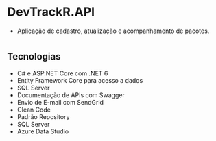 # DevTrackR.API
- Aplicação de cadastro, atualização e acompanhamento de pacotes.

# <h2>Tecnologias</h2>
- C# e ASP.NET Core com .NET 6
- Entity Framework Core para acesso a dados
- SQL Server
- Documentação de APIs com Swagger
- Envio de E-mail com SendGrid
- Clean Code
- Padrão Repository
- SQL Server
- Azure Data Studio
